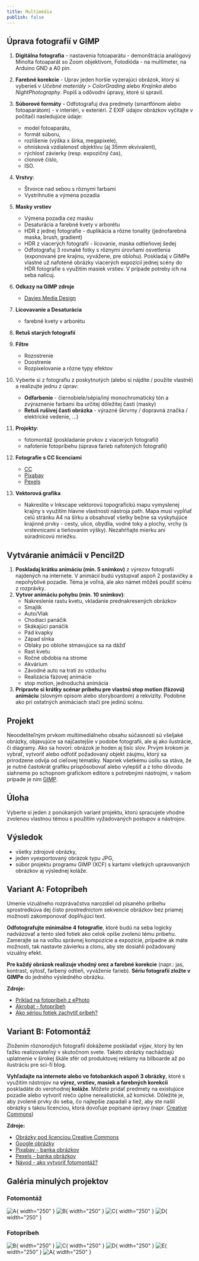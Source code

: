 ```yaml
---
title: Multimédia
publish: false
---
```


## Úprava fotografií v GIMP

1. **Digitálna fotografia** - nastavenia fotoaparátu - demonštrácia analógový Minolta fotoaparát so Zoom objektívom, Fotodióda - na multimeter, na Arduino GND a A0 pin.
2. **Farebné korekcie** - Uprav jeden horšie vyzerajúci obrázok, ktorý si vyberieš v *Učebné materiály > ColorGrading* alebo *Krajinka* alebo *NightPhotography*. Popíš a odôvodni úpravy, ktoré si spravil.
3. **Súborové formáty** - Odfotografuj dva predmety (smartfónom alebo fotoaparátom) - v interiéri, v exteriéri. Z EXIF údajov obrázkov vyčítajte v počítači nasledujúce údaje:
    - model fotoaparátu,
    - formát súboru,
    - rozlíšenie (výška x šírka, megapixele),
    - ohnisková vzdialenosť objektívu (aj 35mm ekvivalent),
    - rýchlosť závierky (resp. expozičný čas),
    - clonové číslo,
    - ISO.
4. **Vrstvy**:
    - Štvorce nad sebou s rôznymi farbami
    - Vystrihnutie a výmena pozadia
5. **Masky vrstiev**
    - Výmena pozadia cez masku
    - Desaturácia a farebné kvety v arborétu
    - HDR z jednej fotografie - duplikácia a rôzne tonality (jednofarebná maska, brush, gradient)
    - HDR z viacerých fotografií - lícovanie, maska odtieňovej šedej
    - Odfotografuj 3 rovnaké fotky s rôznymi úrovňami osvetlenia (exponované pre krajinu, vyvážene, pre oblohu). Poskladaj v GIMPe vlastné už nafotené obrázky viacerých expozícií jednej scény do HDR fotografie s využitím masiek vrstiev. V prípade potreby ich na seba nalícuj.
4. **Odkazy na GIMP zdroje**
    - [Davies Media Design](https://www.youtube.com/playlist?list=PL_7viLFyJ7sAnEAuzh8ltHGw5WcDW6LLz)
5. **Lícovavanie a Desaturácia**
    - farebné kvety v arborétu
6. **Retuš starých fotografií**
7. **Filtre** 
    - Rozostrenie
    - Doostrenie
    - Rozpixelovanie a rôzne typy efektov
8. Vyberte si z fotografiu z poskytnutých (alebo si nájdite / použite vlastné) a realizujte jednu z úprav:
    - **Odfarbenie**  - čiernobiele/sépia/iný monochromatický tón a zvýraznenie farbami iba určitej dôležitej časti (masky)
    - **Retuš rušivej časti obrázka**  - výrazné škrvrny / dopravná značka / elektrické vedenie, ...)
9. **Projekty**:
    - fotomontáž (poskladanie prvkov z viacerých fotografií)
    - nafotenie fotopríbehu (úprava farieb nafotených fotografií)
10. **Fotografie s CC licenciami**
    - [CC](https://creativecommons.org/licenses/)
    - [Pixabay](https://pixabay.com/sk/)
    - [Pexels](https://www.pexels.com/sk-sk/)

11. **Vektorová grafika**
    - Nakreslite v Inkscape vektorovú topografickú mapu vymyslenej krajiny s využitím hlavne vlastnosti nástroja path. Mapa musí vypĺňať celú stránku A4 na šírku a obsahovať všetky bežne sa vyskytujúce krajinné prvky - cesty, ulice, obydlia, vodné toky a plochy, vrchy (s vrstevnicami a tieňovaním výšky). Nezahŕňajte mierku ani súradnicovú mriežku.


## Vytváranie animácii v Pencil2D

1. **Poskladaj krátku animáciu (min. 5 snímkov)** z výrezov fotografií najdených na internete. V animácii budú vystupvať aspoň 2 postavičky a nepohyblivé pozadie.
Téma je voľná, ale ako námet môžeš použiť scénu z rozprávky.
2. **Vytvor animáciu pohybu (min. 10 snímkov)**:
    - Nakreslenie rastu kvetu, vkladanie prednakresených obrázkov
    - Smajlík
    - Auto/Vlak
    - Chodiaci panáčik
    - Skákajúci panáčik
    - Pád kvapky
    - Západ slnka
    - Oblaky po oblohe stmavujúce sa na dážď
    - Rast kvetu
    - Ročné obdobia na strome
    - Akvárium
    - Závodné auto na trati zo vzduchu
    - Realizácia fázovej animácie
    - stop motion, jednoduchá animácia
3. **Pripravte si krátky scénar príbehu pre vlastnú stop motion (fázovú) animáciu** (slovným opisom alebo storyboardom) a rekvizity. Podobne ako pri ostatných animáciach stačí pre jedinú scénu.

## Projekt 

Neoodeliteľným prvkom multimediálneho obsahu súčasnosti sú všeljaké obrázky, objavujúce sa najčastejšie v podobe fotografii, ale aj ako ilustrácie, či diagramy. Ako sa hovorí: obrázok je hoden aj tisíc slov. Prvým krokom je vybrať, vytvoriť alebo odfotiť požadovaný objekt záujmu, ktorý sa prirodzene odvíja od cieľovej tématiky. Napriek všetkému úsiliu sa stáva, že je nutné častokrát grafiku prispôsobovať alebo vylepšiť a z toho dôvodu siahneme po schopnom grafickom editore s potrebnými nástrojmi, v našom prípade je ním [GIMP](https://www.gimp.org/).

## Úloha
Vyberte si jeden z ponúkaných variant projektu, ktorú spracujete vhodne zvolenou vlastnou témou s použitím vyžadovaných postupov a nástrojov.

## Výsledok
- všetky zdrojové obrázky,
- jeden vyexportovaný obrázok typu JPG,
- súbor projektu programu GIMP (XCF) s kartami všetkých upravovaných obrázkov aj výslednej koláže.

## Variant A: Fotopríbeh
Umenie vizuálneho rozprávačstva narozdiel od písaného príbehu sprostredkúva dej čisto prostredníctom sekvencie obrázkov bez priamej možnosti zakomponovať doplňujúci text.

**Odfotografujte minimálne 4 fotografie**, ktoré budú na seba logicky nadväzovať a tento sled fotiek ako celok opíše zvolenú tému príbehu. Zamerajte sa na voľbu správnej kompozície a expozície, prípadne ak máte možnosti, tak nastavte závierku a clonu, aby ste dosiahli požadovaný vizuálny efekt.

**Pre každý obrázok realizuje vhodný orez a farebné korekcie** (napr.: jas, kontrast, sýtosť, farbený odtieň, vyváženie farieb). **Sériu fotografií zložte v GIMPe** do jedného výsledného obrázku.

**Zdroje:**

- [Príklad na fotopríbeh z ePhoto](https://img.ephoto.sk/data/users//23093/photos/166ea0959acad4f4c7c722a91160cb6fc20a4908_large.jpg)
- [Akrobat - fotopríbeh](https://bahnova.blog.sme.sk/c/252156/Akrobat-fotopribeh.html)
- [Ako sériou fotiek zachytiť príbeh?](https://digital-photography-school.com/shoot-sequence-photos-capture-story/)


## Variant B: Fotomontáž
Zložením rôznorodých fotografií dokážeme poskladať výjav, ktorý by len ťažko realizovateľný v skutočnom svete. Takéto obrázky nachádzajú uplatnenie v širokej škále sfér od produktovej reklamy na bilboarde až po ilustráciu pre sci-fi blog.

**Vyhľadajte na internete alebo vo fotobankách aspoň 3 obrázky**, ktoré s využitím nástrojov na **výrez, vrstiev, masiek a farebných korekcií** poskladáte do verohodnej **koláže**. Môžete pridať predmety na existujúce pozadie alebo vytvoriť niečo úplne nerealistické, až komické. Dôležité je, aby zvolené prvky do seba, čo najlepšie zapadali a tiež, aby ste našli obrázky s takou licenciou, ktorá dovoľuje popísané úpravy (napr. [Creative Commons](https://creativecommons.org/licenses/))

**Zdroje:**

- [Obrázky pod licenciou Creative Commons](https://search.creativecommons.org/)
- [Google obrázky](https://images.google.com/)
- [Pixabay - banka obrázkov](https://pixabay.com/sk/)
- [Pexels - banka obrázkov](https://www.pexels.com/sk-sk/)
- [Návod - ako vytvoriť fotomontáž?](https://www.adobe.com/creativecloud/photography/discover/photomontage.html)


## Galéria minulých projektov

### Fotomontáž
![A](img/fotomontaz/ziak-a.png){ width="250" }
![B](img/fotomontaz/ziak-b.jpg){ width="250" }
![C](img/fotomontaz/ziak-c.png){ width="250" }
![D](img/fotomontaz/ziak-d.jpg){ width="250" }


### Fotopríbeh
![B](img/fotopribeh/ziak-b.jpg){ width="250" }
![C](img/fotopribeh/ziak-c.jpg){ width="250" }
![D](img/fotopribeh/ziak-d.jpg){ width="250" }
![E](img/fotopribeh/ziak-e.jpg){ width="250" }
![A](img/fotopribeh/ziak-a.jpg){ width="250" }

